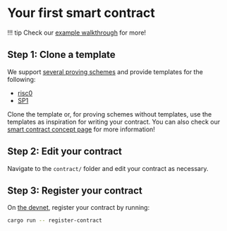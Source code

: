 # Your first smart contract

!!! tip
    Check our [example walkthrough](./example/first-token-contract.md) for more!

## Step 1: Clone a template

We support [several proving schemes](../concepts/proof-generation.md#our-supported-proving-schemes) and provide templates for the following:

- [risc0](https://github.com/Hyle-org/template-risc0)
- [SP1](https://github.com/Hyle-org/template-sp1)

Clone the template or, for proving schemes without templates, use the templates as inspiration for writing your contract. You can also check our [smart contract concept page](../concepts/smart-contracts.md) for more information!

## Step 2: Edit your contract

Navigate to the `contract/` folder and edit your contract as necessary.

## Step 3: Register your contract

On [the devnet](./devnet.md), register your contract by running:

```sh
cargo run -- register-contract
```
